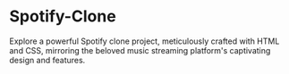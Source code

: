 # Spotify-Clone
Explore a powerful Spotify clone project, meticulously crafted with HTML and CSS, mirroring the beloved music streaming platform's captivating design and features.
